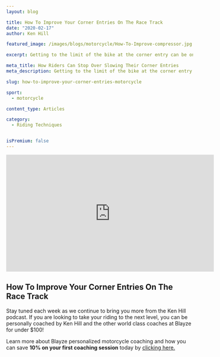 ```yaml
---
layout: blog

title: How To Improve Your Corner Entries On The Race Track
date: "2020-02-17"
author: Ken Hill

featured_image: /images/blogs/motorcycle/How-To-Improve-compressor.jpg

excerpt: Getting to the limit of the bike at the corner entry can be one of the most intimidating things to do on the race track.  Here pro coach, Ken Hill, breaks down how he coaches riders to improve their corner entries.

meta_title: How Riders Can Stop Over Slowing Their Corner Entries
meta_description: Getting to the limit of the bike at the corner entry can be one of the most intimidating things to do on the race track.  Here pro coach, Ken Hill, breaks down how he coaches riders to improve their corner entries.

slug: how-to-improve-your-corner-entries-motorcycle

sport:
  - motorcycle

content_type: Articles

category:
  - Riding Techniques


isPremium: false
---
```


<iframe title="Blog iFrame" id="videoIframe" width="560" height="315" src="https://www.youtube.com/embed/4LszrPAmLiw" frameborder="0" allow="accelerometer; autoplay; encrypted-media; gyroscope; picture-in-picture" allowfullscreen></iframe>

## How To Improve Your Corner Entries On The Race Track

Stay tuned each week as we continue to bring you more from the Ken Hill podcast. If you are looking to take your riding to the next level, you can be personally coached by Ken Hill and the other world class coaches at Blayze for under \$100!

Learn more about Blayze personalized motorcycle coaching and how you can save **10% on your first coaching session** today by [clicking here.](/ip/lets-improve-today-motorcycle)
